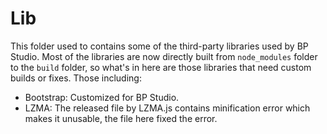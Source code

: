 
# Lib

This folder used to contains some of the third-party libraries used by BP Studio.
Most of the libraries are now directly built from `node_modules` folder to the `build` folder,
so what's in here are those libraries that need custom builds or fixes.
Those including:

- Bootstrap: Customized for BP Studio.
- LZMA: The released file by LZMA.js contains minification error which makes it unusable, the file here fixed the error.